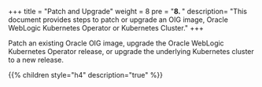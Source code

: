 +++
title = "Patch and Upgrade"
weight = 8 
pre = "<b>8. </b>"
description=  "This document provides steps to patch or upgrade an OIG image, Oracle WebLogic Kubernetes Operator or Kubernetes Cluster."
+++

Patch an existing Oracle OIG image, upgrade the Oracle WebLogic Kubernetes Operator release, or upgrade the underlying Kubernetes cluster to a new release.

{{% children style="h4" description="true" %}}

